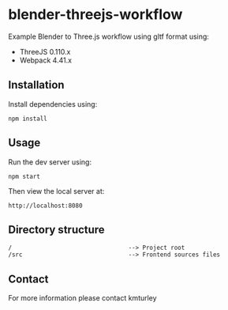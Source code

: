 # blender-threejs-workflow

Example Blender to Three.js workflow using gltf format using:

* ThreeJS 0.110.x
* Webpack 4.41.x


## Installation

Install dependencies using:

    npm install


## Usage

Run the dev server using:

    npm start

Then view the local server at:

    http://localhost:8080


## Directory structure

    /                                 --> Project root
    /src                              --> Frontend sources files


## Contact

For more information please contact kmturley
